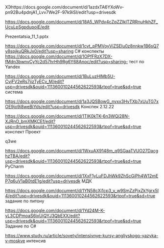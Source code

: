 ХЭhttps://docs.google.com/document/d/1azdxTA6YXoWv-pn92Bu4pdnjA1_Lvv7We2F-97k9iSI/edit?usp=drivesdk

https://docs.google.com/document/d/18A5_WPdv4cZqZZIkITZRRnuHkhZF_UcuLpSgpdupoiE/edit

Prezentatsia_11_1.pptx

https://docs.google.com/document/d/1cvt_pPMVoyViZSEIu0z8nnkw1B6sQ7y8spjkuQRkJx0/edit?usp=sharing C# конспекты
https://docs.google.com/document/d/1OPfFRzX7DX-fMdn3bwnvCyYc2d57hrHh9Rg6Y68Anoc/edit?usp=sharing- тест по Yandex

https://docs.google.com/document/d/1BuLuzHlMb5U-CvjFV2eRs7jizTyECv_M/edit?usp=drivesdk&ouid=111360010244562622593&rtpof=true&sd=true система  

https://docs.google.com/document/d/1a3JQSBowG_nvxx3HvTXb7xUuTG7xOE9jo9i8weBiYds/edit?usp=drivesdk Конспек 2.12.22

https://docs.google.com/document/d/1TIK0kTK-6n3WQj28N-XJRnO_bmXMKCEf/edit?usp=drivesdk&ouid=111360010244562622593&rtpof=true&sd=true конспект Проект

q3we

https://docs.google.com/document/d/1WxuAX9148m_q9SGaaTVUO27DacghzTBA/edit?usp=drivesdk&ouid=111360010244562622593&rtpof=true&sd=true PyCharm


https://docs.google.com/document/d/1XxF1yLuFDJhWk9ZhScGiPh4W12mEP7q6uV1aB0tdE1g/edit?usp=drivesdk МДК

https://docs.google.com/document/d/1YN58cXj1cp3_v_w9SmZzPjxZkYgrx5I4/edit?usp=drivesdk&ouid=111360010244562622593&rtpof=true&sd=true задание по питону

https://docs.google.com/document/d/1Yd24M-K-yL3CDPmoaS6ixUiQYJ3QbEXX/edit?usp=drivesdk&ouid=111360010244562622593&rtpof=true&sd=true   Задание по C#

https://www.study.ru/article/sovety/intensivnye-kursy-angliyskogo-yazyka-v-moskve интенсив
